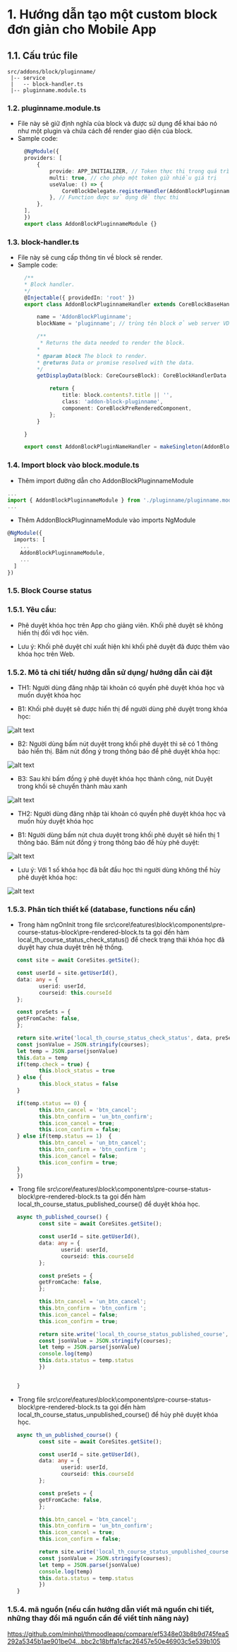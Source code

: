 # 1. Hướng dẫn tạo một custom block đơn giản cho Mobile App
## 1.1. Cấu trúc file
```
src/addons/block/pluginname/
 |-- service
 |   -- block-handler.ts
 |-- pluginname.module.ts
```
### 1.2. pluginname.module.ts
- File này sẽ giữ định nghĩa của block và được sử dụng để khai báo nó như một plugin và chứa cách để render giao diện của block.
- Sample code:
  ```ts
    @NgModule({
    providers: [
        {
            provide: APP_INITIALIZER, // Token thực thi trong quá trình khởi tạo app
            multi: true, // cho phép một token giữ nhiều giá trị
            useValue: () => {
                CoreBlockDelegate.registerHandler(AddonBlockPluginnameHandler.instance);
            }, // Function được sử dụng để thực thi
        },
    ],
    })
    export class AddonBlockPluginnameModule {}
  ```
### 1.3. block-handler.ts
- File này sẽ cung cấp thông tin về block sẽ render.
- Sample code:
  ```ts
    /**
    * Block handler.
    */
    @Injectable({ providedIn: 'root' })
    export class AddonBlockPluginnameHandler extends CoreBlockBaseHandler {

        name = 'AddonBlockPluginname';
        blockName = 'pluginname'; // trùng tên block ở web server VD: html

        /**
         * Returns the data needed to render the block.
        *
        * @param block The block to render.
        * @returns Data or promise resolved with the data.
        */
        getDisplayData(block: CoreCourseBlock): CoreBlockHandlerData {

            return {
                title: block.contents?.title || '',
                class: 'addon-block-pluginname',
                component: CoreBlockPreRenderedComponent,
            };
        }

    }

    export const AddonBlockPluginNameHandler = makeSingleton(AddonBlockPluginNameHandlerService);

  ```
### 1.4. Import block vào block.module.ts
- Thêm import đường dẫn cho AddonBlockPluginnameModule
```ts
...
import { AddonBlockPluginnameModule } from './pluginname/pluginname.module';
...
```
- Thêm AddonBlockPluginnameModule vào imports NgModule
```ts
@NgModule({
  imports: [
    ...
    AddonBlockPluginnameModule,
    ...
  ]
})
```
### 1.5. Block Course status
### 1.5.1. Yêu cầu:
- Phê duyệt khóa học trên App cho giảng viên. Khối phê duyệt sẽ không hiển thị đối với học viên.

- Lưu ý: Khối phê duyệt chỉ xuất hiện khi khối phê duyệt đã được thêm vào khóa học trên Web.

### 1.5.2. Mô tả chi tiết/ hướng dẫn sử dụng/ hướng dẫn cài đặt
- TH1: Người dùng đăng nhập tài khoản có quyền phê duyệt khóa học và muốn duyệt khóa học

- B1: Khối phê duyệt sẽ được hiển thị để người dùng phê duyệt trong khóa học:

![alt text](image.png)

- B2: Người dùng bấm nút duyệt trong khối phê duyệt thì sẽ có 1 thông báo hiển thị. Bấm nút đồng ý trong thông báo để phê duyệt khóa học:

![alt text](image-1.png)

- B3: Sau khi bấm đồng ý phê duyệt khóa học thành công, nút Duyệt trong khối sẽ chuyển thành màu xanh

![alt text](image-2.png)

- TH2: Người dùng đăng nhập tài khoản có quyền phê duyệt khóa học và muốn hủy duyệt khóa học

- B1: Người dùng bấm nút chưa duyệt trong khối phê duyệt sẽ hiển thị 1 thông báo. Bấm nút đồng ý trong thông báo để hủy phê duyệt:

![alt text](image-3.png)

- Lưu ý: Với 1 số khóa học đã bắt đầu học thì người dùng không thể hủy phê duyệt khóa học:

![alt text](image-4.png)

### 1.5.3. Phân tích thiết kế (database, functions nếu cần)
- Trong hàm ngOnInit trong file src\core\features\block\components\pre-course-status-block\pre-rendered-block.ts ta gọi đến hàm local_th_course_status_check_status() để check trạng thái khóa học đã duyệt hay chưa duyệt trên hệ thống.
```ts
   const site = await CoreSites.getSite();

   const userId = site.getUserId(),
   data: any = {
          userid: userId,
          courseid: this.courseId
   };

   const preSets = {
   getFromCache: false,
   };

   return site.write('local_th_course_status_check_status', data, preSets).then((courses) => {
   const jsonValue = JSON.stringify(courses);
   let temp = JSON.parse(jsonValue)
   this.data = temp
   if(temp.check = true) {
          this.block_status = true
   } else {
          this.block_status = false
   }

   if(temp.status == 0) {
          this.btn_cancel = 'btn_cancel';
          this.btn_confirm = 'un_btn_confirm';
          this.icon_cancel = true;
          this.icon_confirm = false;
   } else if(temp.status == 1)  {
          this.btn_cancel = 'un_btn_cancel';
          this.btn_confirm = 'btn_confirm ';
          this.icon_cancel = false;
          this.icon_confirm = true;
   }
   })
```

- Trong file src\core\features\block\components\pre-course-status-block\pre-rendered-block.ts ta gọi đến hàm local_th_course_status_published_course() để duyệt khóa học.
```ts
   async th_published_course() {
          const site = await CoreSites.getSite();

          const userId = site.getUserId(),
          data: any = {
                 userid: userId,
                 courseid: this.courseId
          };

          const preSets = {
          getFromCache: false,
          };

          this.btn_cancel = 'un_btn_cancel';
          this.btn_confirm = 'btn_confirm ';
          this.icon_cancel = false;
          this.icon_confirm = true;

          return site.write('local_th_course_status_published_course', data, preSets).then((courses) => {
          const jsonValue = JSON.stringify(courses);
          let temp = JSON.parse(jsonValue)
          console.log(temp)
          this.data.status = temp.status
          })


   }
```
- Trong file src\core\features\block\components\pre-course-status-block\pre-rendered-block.ts ta gọi đến hàm local_th_course_status_unpublished_course() để hủy phê duyệt khóa học.
```ts
   async th_un_published_course() {
          const site = await CoreSites.getSite();

          const userId = site.getUserId(),
          data: any = {
                 userid: userId,
                 courseid: this.courseId
          };

          const preSets = {
          getFromCache: false,
          };

          this.btn_cancel = 'btn_cancel';
          this.btn_confirm = 'un_btn_confirm';
          this.icon_cancel = true;
          this.icon_confirm = false;

          return site.write('local_th_course_status_unpublished_course', data, preSets).then((courses) => {
          const jsonValue = JSON.stringify(courses);
          let temp = JSON.parse(jsonValue)
          console.log(temp)
          this.data.status = temp.status
          })
   }
```
### 1.5.4. mã nguồn (nếu cần hướng dẫn viết mã nguồn chi tiết, những thay đổi mã nguồn cần để viết tính năng này)
https://github.com/minhpl/thmoodleapp/compare/ef5348e03b8b9d745fea5292a5345b1ae901be04...bbc2c18bffa1cfac26457e50e46903c5e539b105
